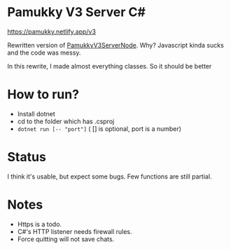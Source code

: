 # Pamukky V3 Server C#
https://pamukky.netlify.app/v3

Rewritten version of [PamukkyV3ServerNode](https://github.com/HAKANKOKCU/PamukkyV3ServerNode). Why? Javascript kinda sucks and the code was messy.

In this rewrite, I made almost everything classes. So it should be better
# How to run?
- Install dotnet
- cd to the folder which has .csproj
- `dotnet run [-- "port"]` ( [] is optional, port is a number)

# Status
I think it's usable, but expect some bugs.
Few functions are still partial.

# Notes
* Https is a todo.
* C#'s HTTP listener needs firewall rules.
* Force quitting will not save chats.
